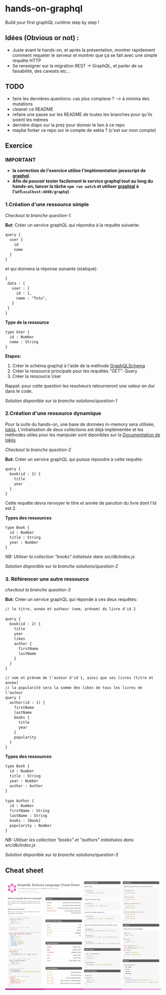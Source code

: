 # hands-on-graphql
Build your first graphQL runtime step by step !

## Idées (Obvious or not) : 
  - Juste avant le hands-on, et après la présentation, montrer rapidement comment requeter le serveur et montrer que ça se fait avec une simple requête HTTP
  - Se renseigner sur la migration REST -> GraphQL, et parler de sa faisabilité, des caveats etc...

## TODO
 - faire les dernières questions: cas plus complexe ? --> à minima des mutations
 - cleaner ce README
 - refaire une passe sur les README de toutes les branches pour qu'ils soient les mêmes
 - dernière diapo sur la prez pour donner le lien à ce repo
 - maybe forker ce repo sur le compte de xebia ? (c'est sur mon compte)

## Exercice

### IMPORTANT
- **la correction de l'exercice utilise l'implémentation javascript de [graphql](https://github.com/graphql/graphql-js).**
- **Afin de pouvoir tester facilement le service graphql tout au long du hands-on, lancer la tâche `npm run watch` et  utiliser [graphiql](https://github.com/graphql/graphiql) à l'url`localhost:4000/graphql`**

### 1.Création d'une ressource simple
_Checkout la branche question-1._

**But**: Créer un service graphQL qui répondra à la requête suivante:
```
query {
  user {
    id
    name
  }
}
```
et qui donnera la réponse suivante (statique):
```
{
 data : {
   user : {
     id : 1,
     name : "Toto",
   }
 }
}
```
**Type de la ressource**
```
type User {
  id : Number
  name : String
}
```

**Etapes:**
1. Créer le schéma graphql à l'aide de la méthode [GraphQLSchema](http://graphql.org/graphql-js/type/#graphqlschema)
2. Créer la ressource principale pour les requêtes "GET": Query
3. Créer la ressource User

Rappel: pour cette question les resolveurs retourneront une valeur en dur dans le code.

_Solution disponible sur la branche solutions/question-1_

### 2.Création d'une ressource dynamique
Pour la suite du hands-on, une base de données in-memory sera utilisée, [lokijs](http://lokijs.org/).
L'initialisation de deux collections est déjà implémentée et les méthodes utiles pour les manipuler sont diponibles sur la [Documentation de lokijs](https://rawgit.com/techfort/LokiJS/master/jsdoc/Collection.html)

_Checkout la branche question-2_

**But:** Créer un service graphQL qui puisse répondre à cette requête:
```
query {
  book(id : 2) {
    title
    year
  }
}
```
Cette requête devra renvoyer le titre et année de parution du livre dont l'id est 2.

**Types des ressources**
```
type Book {
  id : Number
  title : String
  year : Number
}
```

_NB: Utiliser la collection "books" initialisée dans src/db/index.js_

_Solution disponible sur la branche solutions/question-2_

### 3. Référencer une autre ressource

_checkout la branche question-3_

**But:** Créer un service graphQL qui réponde à ces deux requêtes:
```
// le titre, année et autheur (nom, prénom) du livre d'id 2

query {
  book(id : 2) {
    title
    year
    likes
    author {
      firstName
      lastName
    }
  }
}
```
```
// nom et prénom de l'auteur d'id 1, ainsi que ses livres (titre et année)
// la popularité sera la somme des likes de tous les livres de l'auteur
query {
  author(id : 1) {
    firstName
    lastName
    books {
      title
      year
    }
    popularity
  }
}
```

**Types des ressources**
```
type Book {
  id : Number
  title : String
  year : Number
  author : Author
}

type Author {
  id : Number
  firstName : String
  lastName : String
  books : [Book]
  popularity : Number
}

```

_NB: Utiliser les collection "books" et "authors" initialisées dans src/db/index.js_

_Solution disponible sur la branche solutions/question-3_

## Cheat sheet

![GraphQL Cheat Sheet](https://raw.githubusercontent.com/sogko/graphql-shorthand-notation-cheat-sheet/master/graphql-shorthand-notation-cheat-sheet.png)